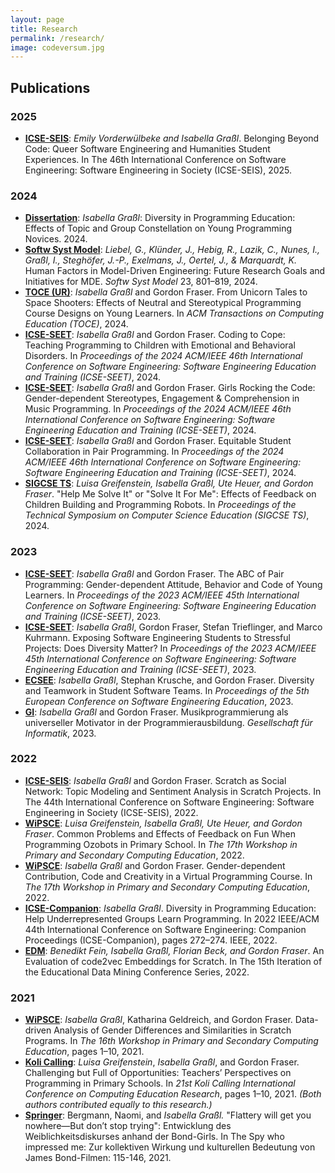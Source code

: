 ```yaml
---
layout: page
title: Research
permalink: /research/
image: codeversum.jpg
---
```



## Publications

### 2025
- [**ICSE-SEIS**](https://2025.icse-seis.org): *Emily Vorderwülbeke and Isabella Graßl*. Belonging Beyond Code: Queer Software Engineering and Humanities Student Experiences. In The 46th International Conference on Software Engineering: Software Engineering in Society (ICSE-SEIS), 2025.

### 2024
- [**Dissertation**](https://opus4.kobv.de/opus4-uni-passau/frontdoor/index/index/year/2024/docId/1504): *Isabella Graßl*: Diversity in Programming Education: Effects of Topic and Group Constellation on Young Programming Novices. 2024.
- [**Softw Syst Model**](https://www.springer.com/journal/10270): *Liebel, G., Klünder, J., Hebig, R., Lazik, C., Nunes, I., Graßl, I., Steghöfer, J.-P., Exelmans, J., Oertel, J., & Marquardt, K.* Human Factors in Model-Driven Engineering: Future Research Goals and Initiatives for MDE. *Softw Syst Model* 23, 801–819, 2024.
- [**TOCE (UR)**](https://dl.acm.org/journal/toce): *Isabella Graßl* and Gordon Fraser. From Unicorn Tales to Space Shooters: Effects of Neutral and Stereotypical Programming Course Designs on Young Learners. In *ACM Transactions on Computing Education (TOCE)*, 2024.
- [**ICSE-SEET**](https://2024.icse-seet.org): *Isabella Graßl* and Gordon Fraser. Coding to Cope: Teaching Programming to Children with Emotional and Behavioral Disorders. In *Proceedings of the 2024 ACM/IEEE 46th International Conference on Software Engineering: Software Engineering Education and Training (ICSE-SEET)*, 2024.
- [**ICSE-SEET**](https://2024.icse-seet.org): *Isabella Graßl* and Gordon Fraser. Girls Rocking the Code: Gender-dependent Stereotypes, Engagement & Comprehension in Music Programming. In *Proceedings of the 2024 ACM/IEEE 46th International Conference on Software Engineering: Software Engineering Education and Training (ICSE-SEET)*, 2024.
- [**ICSE-SEET**](https://2024.icse-seet.org): *Isabella Graßl* and Gordon Fraser. Equitable Student Collaboration in Pair Programming. In *Proceedings of the 2024 ACM/IEEE 46th International Conference on Software Engineering: Software Engineering Education and Training (ICSE-SEET)*, 2024.
- [**SIGCSE TS**](https://sigcse2024.org): *Luisa Greifenstein, Isabella Graßl, Ute Heuer, and Gordon Fraser*. "Help Me Solve It" or "Solve It For Me": Effects of Feedback on Children Building and Programming Robots. In *Proceedings of the Technical Symposium on Computer Science Education (SIGCSE TS)*, 2024.

### 2023
- [**ICSE-SEET**](https://2023.icse-seet.org): *Isabella Graßl* and Gordon Fraser. The ABC of Pair Programming: Gender-dependent Attitude, Behavior and Code of Young Learners. In *Proceedings of the 2023 ACM/IEEE 45th International Conference on Software Engineering: Software Engineering Education and Training (ICSE-SEET)*, 2023.
- [**ICSE-SEET**](https://2023.icse-seet.org): *Isabella Graßl*, Gordon Fraser, Stefan Trieflinger, and Marco Kuhrmann. Exposing Software Engineering Students to Stressful Projects: Does Diversity Matter? In *Proceedings of the 2023 ACM/IEEE 45th International Conference on Software Engineering: Software Engineering Education and Training (ICSE-SEET)*, 2023.
- [**ECSEE**](https://ecsee2023.org): *Isabella Graßl*, Stephan Krusche, and Gordon Fraser. Diversity and Teamwork in Student Software Teams. In *Proceedings of the 5th European Conference on Software Engineering Education*, 2023.
- [**GI**](https://gi.de): *Isabella Graßl* and Gordon Fraser. Musikprogrammierung als universeller Motivator in der Programmierausbildung. *Gesellschaft für Informatik*, 2023.

### 2022
- [**ICSE-SEIS**](https://2022.icse-seis.org): *Isabella Graßl* and Gordon Fraser. Scratch as Social Network: Topic Modeling and Sentiment Analysis in Scratch Projects. In The 44th International Conference on Software Engineering: Software Engineering in Society (ICSE-SEIS), 2022.
- [**WiPSCE**](https://wipsce.org): *Luisa Greifenstein, Isabella Graßl, Ute Heuer, and Gordon Fraser*. Common Problems and Effects of Feedback on Fun When Programming Ozobots in Primary School. In *The 17th Workshop in Primary and Secondary Computing Education*, 2022.
- [**WiPSCE**](https://wipsce.org): *Isabella Graßl* and Gordon Fraser. Gender-dependent Contribution, Code and Creativity in a Virtual Programming Course. In *The 17th Workshop in Primary and Secondary Computing Education*, 2022.
- [**ICSE-Companion**](https://2022.icse-companion.org): *Isabella Graßl*. Diversity in Programming Education: Help Underrepresented Groups Learn Programming. In 2022 IEEE/ACM 44th International Conference on Software Engineering: Companion Proceedings (ICSE-Companion), pages 272–274. IEEE, 2022.
- [**EDM**](https://www.educationaldatamining.org): *Benedikt Fein, Isabella Graßl, Florian Beck, and Gordon Fraser*. An Evaluation of code2vec Embeddings for Scratch. In The 15th Iteration of the Educational Data Mining Conference Series, 2022.

### 2021
- [**WiPSCE**](https://wipsce.org): *Isabella Graßl*, Katharina Geldreich, and Gordon Fraser. Data-driven Analysis of Gender Differences and Similarities in Scratch Programs. In *The 16th Workshop in Primary and Secondary Computing Education*, pages 1–10, 2021.
- [**Koli Calling**](https://kolicalling.org): *Luisa Greifenstein*, *Isabella Graßl*, and Gordon Fraser. Challenging but Full of Opportunities: Teachers’ Perspectives on Programming in Primary Schools. In *21st Koli Calling International Conference on Computing Education Research*, pages 1–10, 2021. *(Both authors contributed equally to this research.)*
- [**Springer**](https://kolicalling.org): Bergmann, Naomi, and *Isabella Graßl.* "Flattery will get you nowhere—But don’t stop trying": Entwicklung des Weiblichkeitsdiskurses anhand der Bond-Girls. In The Spy who impressed me: Zur kollektiven Wirkung und kulturellen Bedeutung von James Bond-Filmen: 115-146, 2021.
